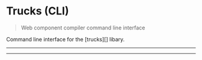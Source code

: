 # Trucks (CLI) 

> Web component compiler command line interface

Command line interface for the [trucks][] libary.

<? @include {=readme}
      install.md ?>

***
<!-- @toc -->
***

<? @include {=readme}
      documentation.md
      usage.md
      completion.md
      help.md
      developer.md ?>

<? @include ../../../documents/license.md ?>
<? @include ../../../documents/links.md ?>
